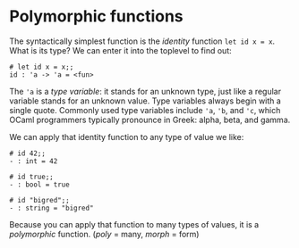 # Polymorphic functions

The syntactically simplest function is the *identity* function `let id x = x`.  
What is its type?  We can enter it into the toplevel to find out:

```
# let id x = x;;
id : 'a -> 'a = <fun>
```

The `'a` is a *type variable*:  it stands for an unknown type, just like
a regular variable stands for an unknown value.  Type variables always
begin with a single quote.  Commonly used type variables include `'a`, `'b`, and `'c`,
which OCaml programmers typically pronounce in Greek:  alpha, beta, and gamma.

We can apply that identity function to any type of value we like:

```
# id 42;;
- : int = 42

# id true;;
- : bool = true

# id "bigred";;
- : string = "bigred"
```

Because you can apply that function to many types of values, it is a *polymorphic*
function.  (*poly* = many, *morph* = form)

